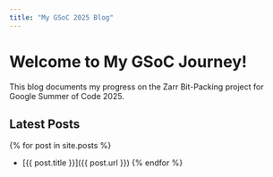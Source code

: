 ```yaml
---
title: "My GSoC 2025 Blog"
---
```


# Welcome to My GSoC Journey!  

This blog documents my progress on the Zarr Bit-Packing project for Google Summer of Code 2025.  

## Latest Posts  
{% for post in site.posts %}
- [{{ post.title }}]({{ post.url }})
{% endfor %}

